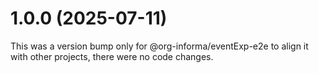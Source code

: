 # 1.0.0 (2025-07-11)

This was a version bump only for @org-informa/eventExp-e2e to align it with other projects, there were no code changes.